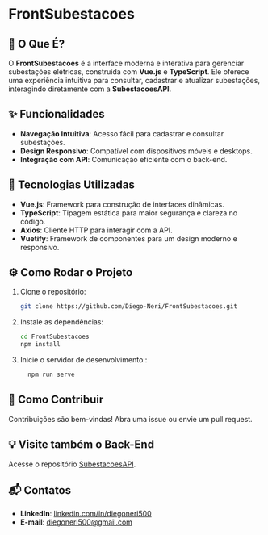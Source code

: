 # FrontSubestacoes

## 🚀 O Que É?
O **FrontSubestacoes** é a interface moderna e interativa para gerenciar subestações elétricas, construída com **Vue.js** e **TypeScript**. Ele oferece uma experiência intuitiva para consultar, cadastrar e atualizar subestações, interagindo diretamente com a **SubestacoesAPI**.

## ✨ Funcionalidades
- **Navegação Intuitiva**: Acesso fácil para cadastrar e consultar subestações.
- **Design Responsivo**: Compatível com dispositivos móveis e desktops.
- **Integração com API**: Comunicação eficiente com o back-end.

## 🔧 Tecnologias Utilizadas
- **Vue.js**: Framework para construção de interfaces dinâmicas.
- **TypeScript**: Tipagem estática para maior segurança e clareza no código.
- **Axios**: Cliente HTTP para interagir com a API.
- **Vuetify**: Framework de componentes para um design moderno e responsivo.

## ⚙️ Como Rodar o Projeto
1. Clone o repositório:
   ```bash
   git clone https://github.com/Diego-Neri/FrontSubestacoes.git
2. Instale as dependências:
   ```bash
   cd FrontSubestacoes
   npm install
3. Inicie o servidor de desenvolvimento::
   ```bash
     npm run serve
   

## 💬 Como Contribuir
Contribuições são bem-vindas! Abra uma issue ou envie um pull request.

## 💡 Visite também o Back-End
Acesse o repositório [SubestacoesAPI](https://github.com/Diego-Neri/SubestacoesAPI).

## 📬 Contatos
- **LinkedIn**: [linkedin.com/in/diegoneri500](https://linkedin.com/in/diegoneri500)
- **E-mail**: diegoneri500@gmail.com

